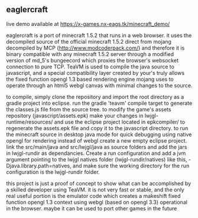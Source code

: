 
## eaglercraft

live demo available at https://x-games.nx-eags.tk/minecraft_demo/

eaglercraft is a port of minecraft 1.5.2 that runs in a web browser. it uses the decompiled source of the official minecraft 1.5.2 direct from mojang decompiled by MCP (http://www.modcoderpack.com/) and therefore it is binary compatible with any minecraft 1.5.2 server through a modified version of md_5's bungeecord which proxies the browser's websocket connection to pure TCP. TeaVM is used to compile the java source to javascript, and a special compatibility layer created by your's truly allows the fixed function opengl 1.3 based rendering engine mojang uses to operate through an html5 webgl canvas with minimal changes to the source.

to compile, simply clone the repository and import the root directory as a gradle project into eclipse. run the gradle 'teavm' compile target to generate the classes.js file from the source tree. to modify the game's assets repository (javascript/assets.epk) make your changes in lwjgl-runtime/resources/ and use the eclipse project located in epkcompiler/ to regenerate the assets.epk file and copy it to the javascript directory. to run the minecraft source in desktop java mode for quick debugging using native opengl for rendering instead of webgl create a new empty eclipse project. link the src/main/java and src/lwjgl/java as source folders and add the jars in lwjgl-rundir as dependancies. Create a run configuration and add a jvm argument pointing to the lwjgl natives folder (lwjgl-rundir/natives) like this, -Djava.library.path=natives, and make sure the working directory for the run configuration is the lwjgl-rundir folder.

this project is just a proof of concept to show what can be accomplished by a skilled developer using TeaVM. it is not very fast or stable, and the only real useful portion is the emulator code which creates a makeshift fixed function opengl 1.3 context using webgl (based on opengl 3.3) operational in the browser. maybe it can be used to port other games in the future
